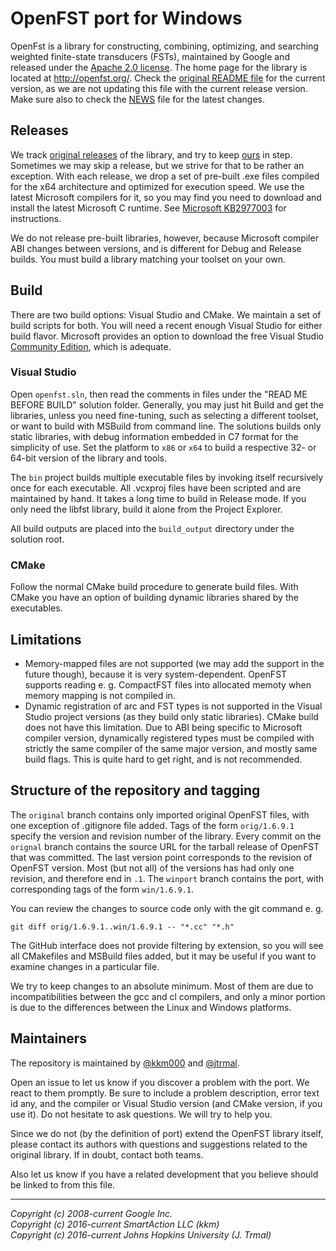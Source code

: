 # OpenFST port for Windows

OpenFst is a library for constructing, combining, optimizing, and searching
weighted finite-state transducers (FSTs), maintained by Google and released
under the [Apache 2.0 license](./COPYING). The home page for the library is
located at http://openfst.org/. Check the [original README file](./README)
for the current version, as we are not updating this file with the current
release version. Make sure also to check the [NEWS](./NEWS) file for the
latest changes.

## Releases

We track [original releases](http://www.openfst.org/twiki/bin/view/FST/FstDownload)
of the library, and try to keep [ours](https://github.com/kkm000/openfst/releases)
in step. Sometimes we may skip a release, but we strive for that to be rather an
exception. With each release, we drop a set of pre-built .exe files compiled for
the x64 architecture and optimized for execution speed. We use the latest
Microsoft compilers for it, so you may find you need to download and install the
latest Microsoft C runtime. See [Microsoft KB2977003](https://support.microsoft.com/help/2977003/)
for instructions.

We do not release pre-built libraries, however, because Microsoft compiler ABI
changes between versions, and is different for Debug and Release builds. You
must build a library matching your toolset on your own.

## Build

There are two build options: Visual Studio and CMake. We maintain a set of
build scripts for both. You will need a recent enough Visual Studio for either
build flavor. Microsoft provides an option to download the free Visual Studio
[Community Edition](https://visualstudio.microsoft.com/downloads/), which is
adequate.

### Visual Studio

Open `openfst.sln`, then read the comments in files under the "READ ME BEFORE
BUILD" solution folder. Generally, you may just hit Build and get the
libraries, unless you need fine-tuning, such as selecting a different toolset,
or want to build with MSBuild from command line. The solutions builds only
static libraries, with debug information embedded in C7 format for the
simplicity of use. Set the platform to `x86` or `x64` to build a respective
32- or 64-bit version of the library and tools.

The `bin` project builds multiple executable files by invoking itself
recursively once for each executable. All .vcxproj files have been scripted and
are maintained by hand. It takes a long time to build in Release mode. If you
only need the libfst library, build it alone from the Project Explorer.

All build outputs are placed into the `build_output` directory under the
solution root.

### CMake

Follow the normal CMake build procedure to generate build files. With CMake you
have an option of building dynamic libraries shared by the executables.

## Limitations

* Memory-mapped files are not supported (we may add the support in the future
  though), because it is very system-dependent. OpenFST supports reading e. g.
  CompactFST files into allocated memoty when memory mapping is not compiled in.
* Dynamic registration of arc and FST types is not supported in the Visual Studio
  project versions (as they build only static libraries). CMake build does not
  have this limitation. Due to ABI being specific to Microsoft compiler version,
  dynamically registered types must be compiled with strictly the same compiler
  of the same major version, and mostly same build flags. This is quite hard to
  get right, and is not recommended.

## Structure of the repository and tagging

The `original` branch contains only imported original OpenFST files, with one
exception of .gitignore file added. Tags of the form `orig/1.6.9.1` specify the
version and revision number of the library. Every commit on the `orignal` branch
contains the source URL for the tarball release of OpenFST that was committed.
The last version point corresponds to the revision of OpenFST version. Most (but
not all) of the versions has had only one revision, and therefore end in `.1`.
The `winport` branch contains the port, with corresponding tags of the form
`win/1.6.9.1`.

You can review the changes to source code only with the git command e. g.

`git diff orig/1.6.9.1..win/1.6.9.1 -- "*.cc" "*.h"`

The GitHub interface does not provide filtering by extension, so you will see
all CMakefiles and MSBuild files added, but it may be useful if you want to
examine changes in a particular file.

We try to keep changes to an absolute minimum. Most of them are due to
incompatibilities between the gcc and cl compilers, and only a minor portion
is due to the differences between the Linux and Windows platforms.

## Maintainers

The repository is maintained by [@kkm000](https://github.com/kkm000) and
[@jtrmal](https://github.com/jtrmal).

Open an issue to let us know if you discover a problem with the port. We react
to them promptly. Be sure to include a problem description, error text id any,
and the compiler or Visual Studio version (and CMake version, if you use it).
Do not hesitate to ask questions. We will try to help you.

Since we do not (by the definition of port) extend the OpenFST library itself,
please contact its authors with questions and suggestions related to the
original library. If in doubt, contact both teams.

Also let us know if you have a related development that you believe should be
linked to from this file.

---

_Copyright (c) 2008-current Google Inc._  
_Copyright (c) 2016-current SmartAction LLC (kkm)_  
_Copyright (c) 2016-current Johns Hopkins University (J. Trmal)_

